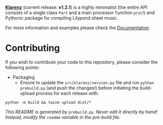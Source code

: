 
[__Klarenz__](https://en.wikipedia.org/wiki/Clarence_Barlow) (current release: __v1.2.1__) is a highly minimalist (the entire API consists of a single class `Part` and a main processor function `proc`!) and Pythonic package for compiling Lilypond sheet music.

For more information and examples please check the [Documentation](https://teymuri.github.io/klarenz-docs/).

# Contributing

If you wish to contribute your code to this repository, please consider the following points:
- Packaging
  - Ensure to update the `src/klarenz/version.py` file and run `python prebuild.py` (and push the changes!) before initiating the build-upload process for each release with:

```
python -m build && twine upload dist/*
```

_This README is generated by `prebuild.py`. Never edit it directly by hand! Instead, modify the `readme` variable in the
pre-build file._
